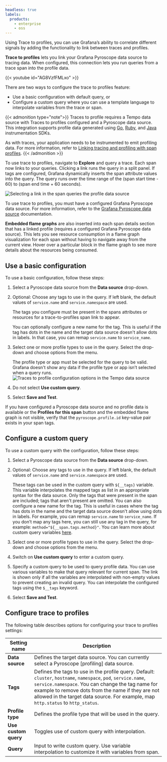 ```yaml
---
headless: true
labels:
  products:
    - enterprise
    - oss
---
```


[//]: # 'This file documents the Traces to profile configure and usage for the Tempo data source.'
[//]: # 'This shared file is included in these locations:'
[//]: # '/grafana/docs/sources/datasources/tempo/configure-tempo-data-source.md'
[//]: # '/website/docs/grafana-cloud/data-configuration/traces/traces-query-editor.md'
[//]: #
[//]: # 'If you make changes to this file, verify that the meaning and content are not changed in any place where the file is included.'
[//]: # 'Any links should be fully qualified and not relative: /docs/grafana/ instead of ../grafana/.'

<!-- # Trace to profiles  -->

Using Trace to profiles, you can use Grafana’s ability to correlate different signals by adding the functionality to link between traces and profiles.

**Trace to profiles** lets you link your Grafana Pyroscope data source to tracing data.
When configured, this connection lets you run queries from a trace span into the profile data.

{{< youtube id="AG8VzfFMLxo" >}}

There are two ways to configure the trace to profiles feature:

- Use a basic configuration with default query, or
- Configure a custom query where you can use a template language to interpolate variables from the trace or span.

{{< admonition type="note">}}
Traces to profile requires a Tempo data source with Traces to profiles configured and a Pyroscope data source. This integration supports profile data generated using [Go](/docs/pyroscope/<PYROSCOPE_VERSION>/configure-client/trace-span-profiles/go-span-profiles/), [Ruby](/docs/pyroscope/<PYROSCOPE_VERSION>/configure-client/trace-span-profiles/ruby-span-profiles/), and [Java](/docs/pyroscope/<PYROSCOPE_VERSION>/configure-client/trace-span-profiles/java-span-profiles/) instrumentation SDKs.

As with traces, your application needs to be instrumented to emit profiling data. For more information, refer to [Linking tracing and profiling with span profiles](/docs/pyroscope/<PYROSCOPE_VERSION>/configure-client/trace-span-profiles/).
{{< /admonition >}}

To use trace to profiles, navigate to **Explore** and query a trace. Each span now links to your queries. Clicking a link runs the query in a split panel. If tags are configured, Grafana dynamically inserts the span attribute values into the query. The query runs over the time range of the (span start time - 60) to (span end time + 60 seconds).

![Selecting a link in the span queries the profile data source](/media/docs/tempo/profiles/tempo-trace-to-profile.png)

To use trace to profiles, you must have a configured Grafana Pyroscope data source. For more information, refer to the [Grafana Pyroscope data source](/docs/grafana/<GRAFANA_VERSION>/datasources/grafana-pyroscope/) documentation.

**Embedded flame graphs** are also inserted into each span details section that has a linked profile (requires a configured Grafana Pyroscope data source).
This lets you see resource consumption in a flame graph visualization for each span without having to navigate away from the current view.
Hover over a particular block in the flame graph to see more details about the resources being consumed.

## Use a basic configuration

To use a basic configuration, follow these steps:

1. Select a Pyroscope data source from the **Data source** drop-down.
1. Optional: Choose any tags to use in the query. If left blank, the default values of `service.name` and `service.namespace` are used.

   The tags you configure must be present in the spans attributes or resources for a trace-to-profiles span link to appear.

   You can optionally configure a new name for the tag. This is useful if the tag has dots in the name and the target data source doesn't allow dots in labels. In that case, you can remap `service.name` to `service_name`.

1. Select one or more profile types to use in the query. Select the drop-down and choose options from the menu.

   The profile type or app must be selected for the query to be valid. Grafana doesn't show any data if the profile type or app isn’t selected when a query runs.
   ![Traces to profile configuration options in the Tempo data source](/media/docs/tempo/profiles/Tempo-data-source-profiles-Settings.png)

1. Do not select **Use custom query**.
1. Select **Save and Test**.

If you have configured a Pyroscope data source and no profile data is available or the **Profiles for this span** button and the embedded flame graph is not visible, verify that the `pyroscope.profile.id` key-value pair exists in your span tags.

## Configure a custom query

To use a custom query with the configuration, follow these steps:

1. Select a Pyroscope data source from the **Data source** drop-down.
1. Optional: Choose any tags to use in the query. If left blank, the default values of `service.name` and `service.namespace` are used.

   These tags can be used in the custom query with `${__tags}` variable. This variable interpolates the mapped tags as list in an appropriate syntax for the data source. Only the tags that were present in the span are included; tags that aren't present are omitted. You can also configure a new name for the tag. This is useful in cases where the tag has dots in the name and the target data source doesn't allow using dots in labels. For example, you can remap `service.name` to `service_name`. If you don’t map any tags here, you can still use any tag in the query, for example: `method="${__span.tags.method}"`. You can learn more about custom query variables [here](/docs/grafana/<GRAFANA_VERSION>/datasources/tempo/configure-tempo-data-source/#custom-query-variables).

1. Select one or more profile types to use in the query. Select the drop-down and choose options from the menu.
1. Switch on **Use custom query** to enter a custom query.
1. Specify a custom query to be used to query profile data. You can use various variables to make that query relevant for current span. The link is shown only if all the variables are interpolated with non-empty values to prevent creating an invalid query. You can interpolate the configured tags using the `$__tags` keyword.
1. Select **Save and Test**.

## Configure trace to profiles

The following table describes options for configuring your trace to profiles settings:

| Setting name         | Description                                                                                                                                                                                                                                                                                                     |
| -------------------- | --------------------------------------------------------------------------------------------------------------------------------------------------------------------------------------------------------------------------------------------------------------------------------------------------------------- |
| **Data source**      | Defines the target data source. You can currently select a Pyroscope \[profiling\] data source.                                                                                                                                                                                                                 |
| **Tags**             | Defines the tags to use in the profile query. Default: `cluster`, `hostname`, `namespace`, `pod`, `service.name`, `service.namespace`. You can change the tag name for example to remove dots from the name if they are not allowed in the target data source. For example, map `http.status` to `http_status`. |
| **Profile type**     | Defines the profile type that will be used in the query.                                                                                                                                                                                                                                                        |
| **Use custom query** | Toggles use of custom query with interpolation.                                                                                                                                                                                                                                                                 |
| **Query**            | Input to write custom query. Use variable interpolation to customize it with variables from span.                                                                                                                                                                                                               |
